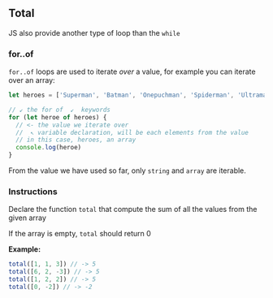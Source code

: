 ## Total

JS also provide another type of loop than the `while`

### for..of

`for..of` loops are used to iterate _over_ a value, for example you can iterate
over an array:

```js
let heroes = ['Superman', 'Batman', 'Onepuchman', 'Spiderman', 'Ultraman']

// ↙ the for of  ↙  keywords
for (let heroe of heroes) {
  // <- the value we iterate over
  //  ↖ variable declaration, will be each elements from the value
  // in this case, heroes, an array
  console.log(heroe)
}
```

From the value we have used so far, only `string` and `array` are iterable.

### Instructions

Declare the function `total` that compute the sum of all the values from the
given array

If the array is empty, `total` should return 0

**Example:**

```js
total([1, 1, 3]) // -> 5
total([6, 2, -3]) // -> 5
total([1, 2, 2]) // -> 5
total([0, -2]) // -> -2
```
